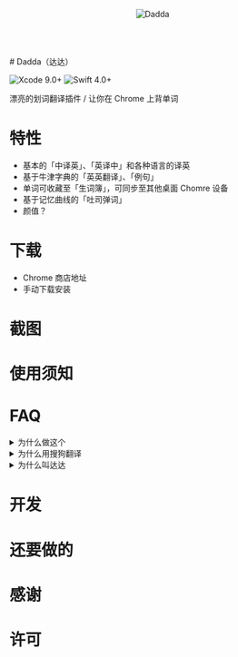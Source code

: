 <p align="center">
  <img src="https://cdn.rawgit.com/waynecz/translate-and-remember-it-crx/492375e0/src/logo.png" alt="Dadda" />
</p>
<br>
<br>
<br>
# Dadda（达达）

![Xcode 9.0+](https://img.shields.io/github/release/qubyte/rubidium.svg)
![Swift 4.0+](https://img.shields.io/badge/Swift-4.0%2B-orange.svg)

漂亮的划词翻译插件 / 让你在 Chrome 上背单词

# 特性

* 基本的「中译英」、「英译中」和各种语言的译英
* 基于牛津字典的「英英翻译」、「例句」
* 单词可收藏至「生词簿」，可同步至其他桌面 Chomre 设备
* 基于记忆曲线的「吐司弹词」
* 颜值？

# 下载

* Chrome 商店地址
* 手动下载安装

# 截图

# 使用须知

# FAQ

<details><summary>为什么做这个</summary><br>
最近在学英语，发现在网页上阅读英语文章时看到生词光翻译个中文总是远远达不到学会这个单词的目的，经常第二次看到就忘了，第一是缺少英英翻译，第二是缺少主动回溯的手段（生词本），所以就做了这个插件
<br>
<br>
</details>

<details><summary>为什么用搜狗翻译</summary><br>
针对长句翻译，搜狗还是有点东西的，可以看 V友的讨论 [各位，我觉得搜狗翻译成精了！](https://www.v2ex.com/t/430327)
<br>
<br>
</details>

<details><summary>为什么叫达达</summary><br>
达达是我主子，血统纯正的 Chines Li Hua，放张照片
![]()
<br>
<br>
</details>

# 开发

# 还要做的

# 感谢

# 许可
